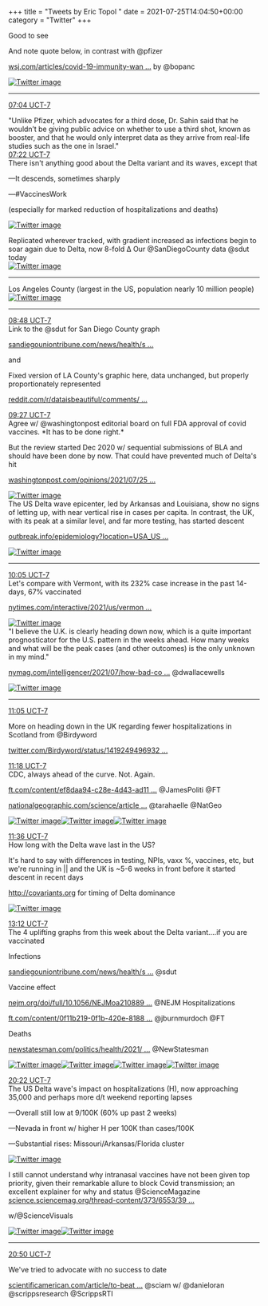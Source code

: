 +++
title = "Tweets by Eric Topol " 
date = 2021-07-25T14:04:50+00:00
category = "Twitter"
+++
<div class="thread"> 
<div class="thread-content"> 
Good to see

And note quote below, in contrast with @pfizer 

<a href="https://www.wsj.com/articles/covid-19-immunity-wanes-but-third-shot-still-rarely-needed-biontech-ceo-says-11627211359" target="_blank" rel="noreferer">wsj.com/articles/covid-19-immunity-wan ...</a> 
 by @bopanc </div> 
<a href="/twitter/erictopol/images/E7JasBDVEAEOozd.jpg"  ><img src="/twitter/erictopol/images/E7JasBDVEAEOozd.jpg" alt="Twitter image" ></img></a><hr><div class="profile"> 
<a href="https://twitter.com/erictopol/status/1419297596183441409" target="_blank" rel="noreferer">07:04 UCT-7</a> 
</div> 
<div class="content"> 
"Unlike Pfizer, which advocates for a third dose, Dr. Sahin said that he wouldn’t be giving public advice on whether to use a third shot, known as booster, and that he would only interpret data as they arrive from real-life studies such as the one in Israel."</div> 
</div> 
<div class="tweet"> 
<div class="profile"> 
<a href="https://twitter.com/erictopol/status/1419301928790417411" target="_blank" rel="noreferer">07:22 UCT-7</a> 
</div> 
<div class="content"> 
There isn't anything good about the Delta variant and its waves, except that

—It descends, sometimes sharply

—#VaccinesWork

(especially for marked reduction of hospitalizations and deaths) </div> 
<a href="/twitter/erictopol/images/E7JVHuUVUBEyeO0.jpg"  ><img src="/twitter/erictopol/images/E7JVHuUVUBEyeO0.jpg" alt="Twitter image" ></img></a></div> 
<div class="thread"> 
<div class="thread-content"> 
Replicated wherever tracked, with gradient increased as infections begin to soar again due to Delta, now 8-fold Δ Our @SanDiegoCounty data @sdut today </div> 
<a href="/twitter/erictopol/images/E7JlTxhVgAghQJw.jpg"  ><img src="/twitter/erictopol/images/E7JlTxhVgAghQJw.jpg" alt="Twitter image" ></img></a><hr><div class="thread-content"> 
Los Angeles County (largest in the US, population nearly 10 million people) </div> 
<a href="/twitter/erictopol/images/E7JorF1VUAk4pq1.jpg"  ><img src="/twitter/erictopol/images/E7JorF1VUAk4pq1.jpg" alt="Twitter image" ></img></a><hr><div class="profile"> 
<a href="https://twitter.com/erictopol/status/1419323737120202752" target="_blank" rel="noreferer">08:48 UCT-7</a> 
</div> 
<div class="content"> 
Link to the @sdut for San Diego County graph

<a href="https://www.sandiegouniontribune.com/news/health/story/2021-07-25/with-coronavirus-increasing-rapidly-will-it-soon-be-masks-up-in-san-diego" target="_blank" rel="noreferer">sandiegouniontribune.com/news/health/s ...</a> 


and

Fixed version of LA County's graphic here, data unchanged,  but properly proportionately represented 

<a href="https://www.reddit.com/r/dataisbeautiful/comments/olvh4p/covid19_among_fully_vaccinated_people_in_la/" target="_blank" rel="noreferer">reddit.com/r/dataisbeautiful/comments/ ...</a> 
</div> 
</div> 
<div class="tweet"> 
<div class="profile"> 
<a href="https://twitter.com/erictopol/status/1419333535995858945" target="_blank" rel="noreferer">09:27 UCT-7</a> 
</div> 
<div class="content"> 
Agree w/ @washingtonpost editorial board on full FDA approval of covid vaccines. *It has to be done right.* 

But the review started Dec 2020 w/ sequential submissions of BLA and should have been done by now. That could have prevented much of Delta's hit

<a href="https://www.washingtonpost.com/opinions/2021/07/25/fda-must-sprint-not-stumble-approving-covid-19-vaccines/" target="_blank" rel="noreferer">washingtonpost.com/opinions/2021/07/25 ...</a> 
 </div> 
<a href="/twitter/erictopol/images/E7J6z3RVcAcAa8C.jpg"  ><img src="/twitter/erictopol/images/E7J6z3RVcAcAa8C.jpg" alt="Twitter image" ></img></a></div> 
<div class="thread"> 
<div class="thread-content"> 
The US Delta wave epicenter, led by Arkansas and Louisiana, show no signs of letting up, with near vertical rise in cases per capita. In contrast, the UK, with its peak at a similar level, and far more testing, has started descent

<a href="https://outbreak.info/epidemiology?location=USA_US-AR%3BUSA_US-LA%3BGBR&log=false&variable=confirmed_numIncrease&xVariable=date&fixedY=true&percapita=true" target="_blank" rel="noreferer">outbreak.info/epidemiology?location=USA_US ...</a> 
 </div> 
<a href="/twitter/erictopol/images/E7KAVyIUUAQu9rE.jpg"  ><img src="/twitter/erictopol/images/E7KAVyIUUAQu9rE.jpg" alt="Twitter image" ></img></a><hr><div class="profile"> 
<a href="https://twitter.com/erictopol/status/1419343146308149255" target="_blank" rel="noreferer">10:05 UCT-7</a> 
</div> 
<div class="content"> 
Let's compare with Vermont, with its 232% case increase in the past 14-days, 67% vaccinated

<a href="https://www.nytimes.com/interactive/2021/us/vermont-covid-cases.html" target="_blank" rel="noreferer">nytimes.com/interactive/2021/us/vermon ...</a> 
 </div> 
<a href="/twitter/erictopol/images/E7KE4TyVoAcS80K.jpg"  ><img src="/twitter/erictopol/images/E7KE4TyVoAcS80K.jpg" alt="Twitter image" ></img></a></div> 
<div class="thread"> 
<div class="thread-content"> 
"I believe the U.K. is clearly heading down now, which is a quite important prognosticator for the U.S. pattern in the weeks ahead. How many weeks and what will be the peak cases (and other outcomes) is the only unknown in my mind."

<a href="https://nymag.com/intelligencer/2021/07/how-bad-could-the-delta-variant-get.html" target="_blank" rel="noreferer">nymag.com/intelligencer/2021/07/how-bad-co ...</a> 
 @dwallacewells </div> 
<a href="/twitter/erictopol/images/E7KSNADVcAInV9Y.jpg"  ><img src="/twitter/erictopol/images/E7KSNADVcAInV9Y.jpg" alt="Twitter image" ></img></a><hr><div class="profile"> 
<a href="https://twitter.com/erictopol/status/1419358076474331137" target="_blank" rel="noreferer">11:05 UCT-7</a> 
</div> 
<div class="content"> 
More on heading down in the UK regarding fewer hospitalizations in Scotland from @Birdyword 

<a href="https://twitter.com/Birdyword/status/1419249496932986880" target="_blank" rel="noreferer">twitter.com/Birdyword/status/1419249496932 ...</a> 
</div> 
</div> 
<div class="tweet"> 
<div class="profile"> 
<a href="https://twitter.com/erictopol/status/1419361432152330245" target="_blank" rel="noreferer">11:18 UCT-7</a> 
</div> 
<div class="content"> 
CDC, always ahead of the curve. Not. Again.

<a href="https://www.ft.com/content/ef8daa94-c28e-4d43-ad11-4ad99c423524" target="_blank" rel="noreferer">ft.com/content/ef8daa94-c28e-4d43-ad11 ...</a> 
 @JamesPoliti @FT 

<a href="https://www.nationalgeographic.com/science/article/scientists-urge-local-mask-mandates-as-delta-sweeps-the-us" target="_blank" rel="noreferer">nationalgeographic.com/science/article ...</a> 
 @tarahaelle @NatGeo </div> 
<a href="/twitter/erictopol/images/E7KVSxPUcAAkFV3.jpg"  ><img src="/twitter/erictopol/images/E7KVSxPUcAAkFV3.jpg" alt="Twitter image" ></img></a><a href="/twitter/erictopol/images/E7KVVuEUUAUAEoe.jpg"  ><img src="/twitter/erictopol/images/E7KVVuEUUAUAEoe.jpg" alt="Twitter image" ></img></a><a href="/twitter/erictopol/images/E7KVXYKUUAIW7n3.jpg"  ><img src="/twitter/erictopol/images/E7KVXYKUUAIW7n3.jpg" alt="Twitter image" ></img></a></div> 
<div class="tweet"> 
<div class="profile"> 
<a href="https://twitter.com/erictopol/status/1419366043072438276" target="_blank" rel="noreferer">11:36 UCT-7</a> 
</div> 
<div class="content"> 
How long with the Delta wave last in the US?

It's hard to say with differences in testing, NPIs, vaxx %, vaccines, etc, but we're running in || and the UK is ~5-6 weeks in front before it started descent in recent days

<a href="http://covariants.org" target="_blank" rel="noreferer">http://covariants.org</a> 
 for timing of Delta dominance </div> 
<a href="/twitter/erictopol/images/E7KZIlOUcAMClbm.jpg"  ><img src="/twitter/erictopol/images/E7KZIlOUcAMClbm.jpg" alt="Twitter image" ></img></a></div> 
<div class="tweet"> 
<div class="profile"> 
<a href="https://twitter.com/erictopol/status/1419390174878867456" target="_blank" rel="noreferer">13:12 UCT-7</a> 
</div> 
<div class="content"> 
The 4 uplifting graphs from this week about the Delta variant....if you are vaccinated

Infections

<a href="https://www.sandiegouniontribune.com/news/health/story/2021-07-25/with-coronavirus-increasing-rapidly-will-it-soon-be-masks-up-in-san-diego" target="_blank" rel="noreferer">sandiegouniontribune.com/news/health/s ...</a> 
 @sdut 

Vaccine effect

<a href="https://www.nejm.org/doi/full/10.1056/NEJMoa2108891?query=recirc_curatedRelated_article" target="_blank" rel="noreferer">nejm.org/doi/full/10.1056/NEJMoa210889 ...</a> 
 @NEJM Hospitalizations

<a href="https://www.ft.com/content/0f11b219-0f1b-420e-8188-6651d1e749ff" target="_blank" rel="noreferer">ft.com/content/0f11b219-0f1b-420e-8188 ...</a> 
 @jburnmurdoch @FT

Deaths

<a href="https://www.newstatesman.com/politics/health/2021/07/who-has-been-hit-hardest-uk-s-third-wave-covid-19" target="_blank" rel="noreferer">newstatesman.com/politics/health/2021/ ...</a> 
 @NewStatesman </div> 
<a href="/twitter/erictopol/images/E7KtuYIUUAUjmgP.jpg"  ><img src="/twitter/erictopol/images/E7KtuYIUUAUjmgP.jpg" alt="Twitter image" ></img></a><a href="/twitter/erictopol/images/E7Kt4YLUcAAoZfR.jpg"  ><img src="/twitter/erictopol/images/E7Kt4YLUcAAoZfR.jpg" alt="Twitter image" ></img></a><a href="/twitter/erictopol/images/E7KumxwUcAMYuCY.jpg"  ><img src="/twitter/erictopol/images/E7KumxwUcAMYuCY.jpg" alt="Twitter image" ></img></a><a href="/twitter/erictopol/images/E7KvZsPVcAA_IIW.jpg"  ><img src="/twitter/erictopol/images/E7KvZsPVcAA_IIW.jpg" alt="Twitter image" ></img></a></div> 
<div class="tweet"> 
<div class="profile"> 
<a href="https://twitter.com/erictopol/status/1419498363821563906" target="_blank" rel="noreferer">20:22 UCT-7</a> 
</div> 
<div class="content"> 
The US Delta wave's impact on hospitalizations (H), now approaching 35,000 and perhaps more d/t weekend reporting lapses

—Overall still low at 9/100K (60% up past 2 weeks)

—Nevada in front w/ higher H per 100K than cases/100K

—Substantial rises: Missouri/Arkansas/Florida cluster </div> 
<a href="/twitter/erictopol/images/E7MSFwiUUAQUJw9.jpg"  ><img src="/twitter/erictopol/images/E7MSFwiUUAQUJw9.jpg" alt="Twitter image" ></img></a></div> 
<div class="thread"> 
<div class="thread-content"> 
I still cannot understand why intranasal vaccines have not been given top priority, given their remarkable allure to block Covid transmission; an excellent explainer for why and status @ScienceMagazine <a href="https://science.sciencemag.org/thread-content/373/6553/397" target="_blank" rel="noreferer">science.sciencemag.org/thread-content/373/6553/39 ...</a> 


w/@ScienceVisuals </div> 
<a href="/twitter/erictopol/images/E7MWP6wVIAQRmIw.jpg"  ><img src="/twitter/erictopol/images/E7MWP6wVIAQRmIw.jpg" alt="Twitter image" ></img></a><a href="/twitter/erictopol/images/E7MWOZ7VUAIaRqh.jpg"  ><img src="/twitter/erictopol/images/E7MWOZ7VUAIaRqh.jpg" alt="Twitter image" ></img></a><hr><div class="profile"> 
<a href="https://twitter.com/erictopol/status/1419505318497722370" target="_blank" rel="noreferer">20:50 UCT-7</a> 
</div> 
<div class="content"> 
We've tried to advocate with no success to date

<a href="https://www.scientificamerican.com/article/to-beat-covid-we-may-need-a-good-shot-in-the-nose/" target="_blank" rel="noreferer">scientificamerican.com/article/to-beat ...</a> 
 @sciam w/ @danieloran @scrippsresearch @ScrippsRTI</div> 
</div> 



